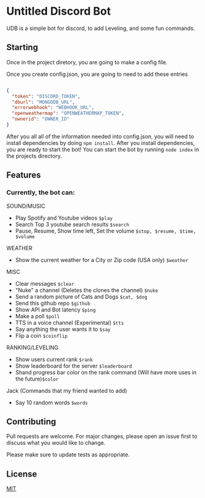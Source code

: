 # Untitled Discord Bot

UDB is a simple bot for discord, to add Leveling, and some fun commands.

## Starting

Once in the project diretory, you are going to make a config file.

Once you create config.json, you are going to need to add these entries

```json

{
  "token": "DISCORD_TOKEN",
  "dburl": "MONGODB_URL",
  "errorwebhook": "WEBHOOK_URL",
  "openweathermap": "OPENWEATHERMAP_TOKEN",
  "ownerid": "OWNER_ID"
}

```

After you all all of the information needed into config.json, 
you will need to install dependencies by doing `npm install`.
After you install dependencies, you are ready to start the bot!
You can start the bot by running `node index` in the projects directory.

## Features
### Currently, the bot can:

SOUND/MUSIC
* Play Spotify and Youtube videos `$play`
* Search Top 3 youtube search results `$search`
* Pause, Resume, Show time left, Set the volume `$stop, $resume, $time, $volume`

WEATHER
* Show the current weather for a City or Zip code (USA only) `$weather`

MISC
* Clear messages `$clear`
* "Nuke" a channel (Deletes the clones the channel) `$nuke`
* Send a random picture of Cats and Dogs `$cat, $dog`
* Send this github repo `$github`
* Show API and Bot latency `$ping`
* Make a poll `$poll`
* TTS in a voice channel (Experimental) `$tts`
* Say anything the user wants it to `$say`
* Flip a coin `$coinflip`

RANKING/LEVELING
* Show users current rank `$rank`
* Show leaderboard for the server `$leaderboard`
* Shand progress bar color on the rank command (Will have more uses in the future)`$color`

Jack (Commands that my friend wanted to add)
* Say 10 random words `$words`

## Contributing
Pull requests are welcome. For major changes, please open an issue first to discuss what you would like to change.

Please make sure to update tests as appropriate.

## License
[MIT](https://choosealicense.com/licenses/mit/)
